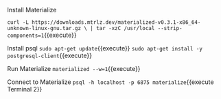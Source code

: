 Install Materialize

`curl -L https://downloads.mtrlz.dev/materialized-v0.3.1-x86_64-unknown-linux-gnu.tar.gz \
    | tar -xzC /usr/local --strip-components=1`{{execute}}

Install psql
`sudo apt-get update`{{execute}}
`sudo apt-get install -y postgresql-client`{{execute}}


Run Materialize
`materialized --w=1`{{execute}}

Connect to Materialize
`psql -h localhost -p 6875 materialize`{{execute Terminal 2}}

